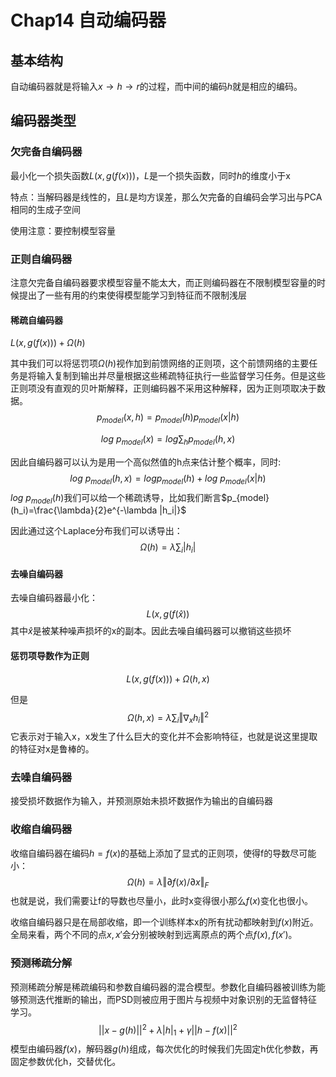 # Chap14 自动编码器

## 基本结构

自动编码器就是将输入$x\rightarrow h \rightarrow r$的过程，而中间的编码$h$就是相应的编码。

## 编码器类型

### 欠完备自编码器

最小化一个损失函数$L(x,g(f(x)))$，$L$是一个损失函数，同时$h$的维度小于x

特点：当解码器是线性的，且$L$是均方误差，那么欠完备的自编码会学习出与PCA相同的生成子空间

使用注意：要控制模型容量

### 正则自编码器

注意欠完备自编码器要求模型容量不能太大，而正则编码器在不限制模型容量的时候提出了一些有用的约束使得模型能学习到特征而不限制浅层

#### 稀疏自编码器

$L(x,g(f(x)))+\Omega(h)$

其中我们可以将惩罚项$\Omega(h)$视作加到前馈网络的正则项，这个前馈网络的主要任务是将输入复制到输出并尽量根据这些稀疏特征执行一些监督学习任务。但是这些正则项没有直观的贝叶斯解释，正则编码器不采用这种解释，因为正则项取决于数据。
$$
p_{model}(x,h)=p_{model}(h)p_{model}(x|h)
$$

$$
log\ p_{model}(x) = log \sum_{h}p_{model}(h,x)
$$



因此自编码器可以认为是用一个高似然值的h点来估计整个概率，同时:
$$
log\ p_{model}(h,x)=log p_{model}(h)+log\ p_{model}(x|h)
$$
$log\ p_{model}(h)$我们可以给一个稀疏诱导，比如我们断言$p_{model}(h_i)=\frac{\lambda}{2}e^{-\lambda |h_i|}$

因此通过这个Laplace分布我们可以诱导出：
$$
\Omega(h) = \lambda \sum_i|h_i|
$$

#### 去噪自编码器

去噪自编码器最小化：
$$
L(x,g(f(\hat{x}))
$$
其中$\hat{x}$是被某种噪声损坏的x的副本。因此去噪自编码器可以撤销这些损坏

#### 惩罚项导数作为正则

$$
L(x,g(f(x))) +\Omega(h,x)
$$

但是
$$
\Omega(h,x)=\lambda \sum_i\Vert\nabla_xh_i\Vert^2
$$
它表示对于输入x，x发生了什么巨大的变化并不会影响特征，也就是说这里提取的特征对x是鲁棒的。

### 去噪自编码器

接受损坏数据作为输入，并预测原始未损坏数据作为输出的自编码器

 ### 收缩自编码器

收缩自编码器在编码$h=f(x)$的基础上添加了显式的正则项，使得f的导数尽可能小：
$$
\Omega(h)=\lambda \Vert\partial f(x)/\partial x\Vert_F
$$
也就是说，我们需要让f的导数也尽量小，此时x变得很小那么$f(x)$变化也很小。

收缩自编码器只是在局部收缩，即一个训练样本x的所有扰动都映射到$f(x)$附近。全局来看，两个不同的点$x,x'$会分别被映射到远离原点的两个点$f(x),f(x')$。

### 预测稀疏分解

预测稀疏分解是稀疏编码和参数自编码器的混合模型。参数化自编码器被训练为能够预测迭代推断的输出，而PSD则被应用于图片与视频中对象识别的无监督特征学习。
$$
||x-g(h)||^2 +\lambda|h|_1  +\gamma||h-f(x)||^2
$$
模型由编码器$f(x)$，解码器$g(h)$组成，每次优化的时候我们先固定h优化参数，再固定参数优化h，交替优化。